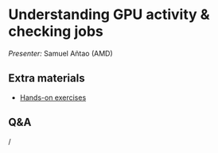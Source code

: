 # Understanding GPU activity & checking jobs

*Presenter:* Samuel Añtao (AMD)

<!--
<video src="https://462000265.lumidata.eu/ai-20241126/recordings/04_Workarounds.mp4" controls="controls"></video>
-->


## Extra materials

<!--
-   [Presentation slides](https://462000265.lumidata.eu/ai-20241126/files/LUMI-ai-20241126-04-Understanding_GPU_activity.pdf)
-->

-   [Hands-on exercises](E04_Workarounds.md)


## Q&A

/
